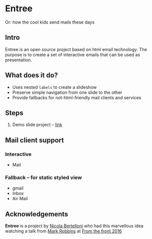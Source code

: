 # Entree
Or: how the cool kids send mails these days

## Intro
Entree is an open source project based on html email technology. The purpose is to create a set of interactive emails that can be used as presentation.

## What does it do?
* Uses nested `labels` to create a slideshow
* Preserve simple navigation from one slide to the other
* Provide fallbacks for not-html-friendly mail clients and services

## Steps
1. Demo slide project – [link](http://codepen.io/wanbinkimoon/pen/pELOZd)

## Mail client support
### Interactive
* Mail

### Fallback – for static styled view
* gmail
* Inbox
* Air Mail

## Acknowledgements
**Entree** is a project by [Nicola Bertelloni](mailto:nicola.bertelloni@gmail.com) who had this marvellous idea watching a talk from [Mark Robbins](https://github.com/M-J-Robbins) at [From the front 2016](https://2016.fromthefront.it/)
